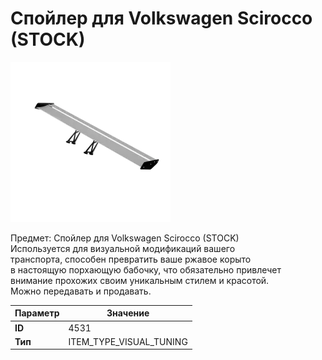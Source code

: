 # Спойлер для Volkswagen Scirocco (STOCK)

![Item Image](../img/4531.webp?raw=true)

Предмет: Спойлер для Volkswagen Scirocco (STOCK)<br>Используется для визуальной модификаций вашего<br>транспорта, способен превратить ваше ржавое корыто<br>в настоящую порхающую бабочку, что обязательно привлечет<br>внимание прохожих своим уникальным стилем и красотой.<br>Можно передавать и продавать.


| Параметр | Значение |
|----------|----------|
| **ID** | 4531 |
| **Тип** | ITEM_TYPE_VISUAL_TUNING |

